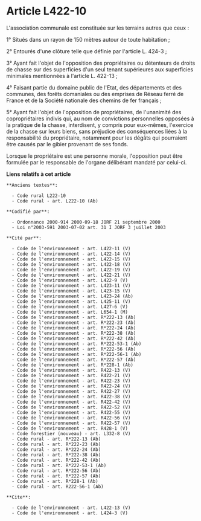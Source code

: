 # Article L422-10

L'association communale est constituée sur les terrains autres que ceux : 

1° Situés dans un rayon de 150 mètres autour de toute habitation ; 

2° Entourés d'une clôture telle que définie par l'article L. 424-3 ; 

3° Ayant fait l'objet de l'opposition des propriétaires ou détenteurs de droits de chasse sur des superficies d'un seul
tenant supérieures aux superficies minimales mentionnées à l'article L. 422-13 ; 

4° Faisant partie du domaine public de l'Etat, des départements et des communes, des forêts domaniales ou des emprises de
Réseau ferré de France et de la Société nationale des chemins de fer français ; 

5° Ayant fait l'objet de l'opposition de propriétaires, de l'unanimité des copropriétaires indivis qui, au nom de convictions
personnelles opposées à la pratique de la chasse, interdisent, y compris pour eux-mêmes, l'exercice de la chasse sur leurs
biens, sans préjudice des conséquences liées à la responsabilité du propriétaire, notamment pour les dégâts qui pourraient
être causés par le gibier provenant de ses fonds. 

Lorsque le propriétaire est une personne morale, l'opposition peut être formulée par le responsable de l'organe délibérant
mandaté par celui-ci.

**Liens relatifs à cet article**

	**Anciens textes**:

	  - Code rural L222-10
	  - Code rural - art. L222-10 (Ab)

	**Codifié par**:

	  - Ordonnance 2000-914 2000-09-18 JORF 21 septembre 2000
	  - Loi n°2003-591 2003-07-02 art. 31 I JORF 3 juillet 2003

	**Cité par**:

	  - Code de l'environnement - art. L422-11 (V)
	  - Code de l'environnement - art. L422-14 (V)
	  - Code de l'environnement - art. L422-15 (V)
	  - Code de l'environnement - art. L422-18 (V)
	  - Code de l'environnement - art. L422-19 (V)
	  - Code de l'environnement - art. L422-21 (V)
	  - Code de l'environnement - art. L422-9 (V)
	  - Code de l'environnement - art. L423-11 (V)
	  - Code de l'environnement - art. L423-15 (V)
	  - Code de l'environnement - art. L423-24 (Ab)
	  - Code de l'environnement - art. L425-11 (V)
	  - Code de l'environnement - art. L427-6 (V)
	  - Code de l'environnement - art. L654-1 (M)
	  - Code de l'environnement - art. R*222-13 (Ab)
	  - Code de l'environnement - art. R*222-23 (Ab)
	  - Code de l'environnement - art. R*222-24 (Ab)
	  - Code de l'environnement - art. R*222-38 (Ab)
	  - Code de l'environnement - art. R*222-42 (Ab)
	  - Code de l'environnement - art. R*222-53-1 (Ab)
	  - Code de l'environnement - art. R*222-56 (Ab)
	  - Code de l'environnement - art. R*222-56-1 (Ab)
	  - Code de l'environnement - art. R*222-57 (Ab)
	  - Code de l'environnement - art. R*228-1 (Ab)
	  - Code de l'environnement - art. R422-13 (V)
	  - Code de l'environnement - art. R422-21 (V)
	  - Code de l'environnement - art. R422-23 (V)
	  - Code de l'environnement - art. R422-24 (V)
	  - Code de l'environnement - art. R422-27 (V)
	  - Code de l'environnement - art. R422-38 (V)
	  - Code de l'environnement - art. R422-42 (V)
	  - Code de l'environnement - art. R422-52 (V)
	  - Code de l'environnement - art. R422-55 (V)
	  - Code de l'environnement - art. R422-56 (V)
	  - Code de l'environnement - art. R422-57 (V)
	  - Code de l'environnement - art. R428-1 (V)
	  - Code forestier (nouveau) - art. L332-8 (V)
	  - Code rural - art. R*222-13 (Ab)
	  - Code rural - art. R*222-23 (Ab)
	  - Code rural - art. R*222-24 (Ab)
	  - Code rural - art. R*222-38 (Ab)
	  - Code rural - art. R*222-42 (Ab)
	  - Code rural - art. R*222-53-1 (Ab)
	  - Code rural - art. R*222-56 (Ab)
	  - Code rural - art. R*222-57 (Ab)
	  - Code rural - art. R*228-1 (Ab)
	  - Code rural - art. R222-56-1 (Ab)

	**Cite**:

	  - Code de l'environnement - art. L422-13 (V)
	  - Code de l'environnement - art. L424-3 (V)
